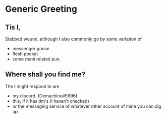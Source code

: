 # Generic Greeting

## Tis I,
Stabbed wound, although I also commonly go by some variation of
- messenger goose
- flesh pocket
- some demi related pun.
## Where shall you find me?
The I might respond to are
- my discord, (Demachine#5696)
- this, if it has dm's (I haven't checked)
- or the messaging service of whatever other account of mine you can dig up
